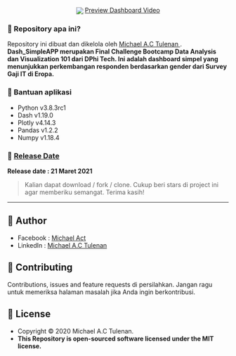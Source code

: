 <p align="center">
	
<img align="center" src="http://ForTheBadge.com/images/badges/built-with-love.svg">
<a href="https://drive.google.com/file/d/13fujYzGy0KTk-3ewyEAsBslOs3syvH33/view?usp=sharing"> Preview Dashboard Video</a>

</p>

### 🤔 Repository apa ini?
Repository ini dibuat dan dikelola oleh <a href="https://github.com/michael-act"> Michael A.C Tulenan </a>. **Dash_SimpleAPP merupakan Final Challenge Bootcamp Data Analysis dan Visualization 101 dari DPhi Tech. Ini adalah dashboard simpel yang menunjukkan perkembangan responden berdasarkan gender dari Survey Gaji IT di Eropa.**

### 🤖 Bantuan aplikasi
- Python v3.8.3rc1
- Dash v1.19.0
- Plotly v4.14.3
- Pandas v1.2.2
- Numpy v1.18.4

### 📆 <a href="http://syauqi.js.org/">Release Date</a>
**Release date : 21 Maret 2021**
> Kalian dapat download / fork / clone. Cukup beri stars di project ini agar memberiku semangat. Terima kasih!

------------

## 🧑 Author

- Facebook : <a href="https://www.facebook.com/michael.actt"> Michael Act</a>
- LinkedIn : <a href="https://www.linkedin.com/in/michael-act/"> Michael A.C Tulenan</a>

## 🤝 Contributing
Contributions, issues and feature requests di persilahkan.
Jangan ragu untuk memeriksa halaman masalah jika Anda ingin berkontribusi. 


## 📝 License
- Copyright © 2020 Michael A.C Tulenan.
- **This Repository is open-sourced software licensed under the MIT license.**

